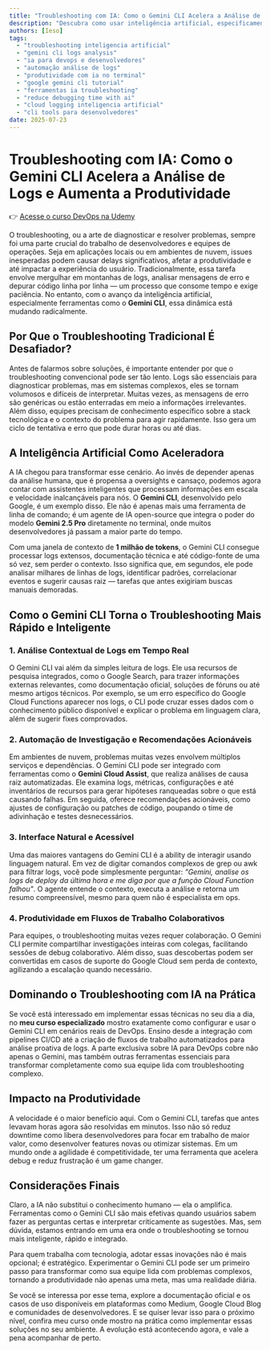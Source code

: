 ```yaml
---
title: "Troubleshooting com IA: Como o Gemini CLI Acelera a Análise de Logs e Aumenta a Produtividade"  
description: "Descubra como usar inteligência artificial, especificamente o Gemini CLI, para transformar o troubleshooting tradicional. Aprenda a analisar logs complexos em segundos, reduzir tempo de depuração e aumentar a produtividade da sua equipe com ferramentas de IA integradas ao terminal."  
authors: [Ieso]  
tags:  
  - "troubleshooting inteligencia artificial"  
  - "gemini cli logs analysis"  
  - "ia para devops e desenvolvedores"  
  - "automação análise de logs"  
  - "produtividade com ia no terminal"  
  - "google gemini cli tutorial"  
  - "ferramentas ia troubleshooting"  
  - "reduce debugging time with ai"  
  - "cloud logging inteligencia artificial"  
  - "cli tools para desenvolvedores"  
date: 2025-07-23  
---
```

# Troubleshooting com IA: Como o Gemini CLI Acelera a Análise de Logs e Aumenta a Produtividade

👉 [Acesse o curso DevOps na Udemy](https://www.udemy.com/course/devops-automacao-sem-enrolacao/?referralCode=28E4F89140C44D63D605)

O troubleshooting, ou a arte de diagnosticar e resolver problemas, sempre foi uma parte crucial do trabalho de desenvolvedores e equipes de operações. Seja em aplicações locais ou em ambientes de nuvem, issues inesperadas podem causar delays significativos, afetar a produtividade e até impactar a experiência do usuário. Tradicionalmente, essa tarefa envolve mergulhar em montanhas de logs, analisar mensagens de erro e depurar código linha por linha — um processo que consome tempo e exige paciência. No entanto, com o avanço da inteligência artificial, especialmente ferramentas como o **Gemini CLI**, essa dinâmica está mudando radicalmente.

## Por Que o Troubleshooting Tradicional É Desafiador?

Antes de falarmos sobre soluções, é importante entender por que o troubleshooting convencional pode ser tão lento. Logs são essenciais para diagnosticar problemas, mas em sistemas complexos, eles se tornam volumosos e difíceis de interpretar. Muitas vezes, as mensagens de erro são genéricas ou estão enterradas em meio a informações irrelevantes. Além disso, equipes precisam de conhecimento específico sobre a stack tecnológica e o contexto do problema para agir rapidamente. Isso gera um ciclo de tentativa e erro que pode durar horas ou até dias.

## A Inteligência Artificial Como Aceleradora

A IA chegou para transformar esse cenário. Ao invés de depender apenas da análise humana, que é propensa a oversights e cansaço, podemos agora contar com assistentes inteligentes que processam informações em escala e velocidade inalcançáveis para nós. O **Gemini CLI**, desenvolvido pelo Google, é um exemplo disso. Ele não é apenas mais uma ferramenta de linha de comando; é um agente de IA open-source que integra o poder do modelo **Gemini 2.5 Pro** diretamente no terminal, onde muitos desenvolvedores já passam a maior parte do tempo.

Com uma janela de contexto de **1 milhão de tokens**, o Gemini CLI consegue processar logs extensos, documentação técnica e até código-fonte de uma só vez, sem perder o contexto. Isso significa que, em segundos, ele pode analisar milhares de linhas de logs, identificar padrões, correlacionar eventos e sugerir causas raiz — tarefas que antes exigiriam buscas manuais demoradas.

## Como o Gemini CLI Torna o Troubleshooting Mais Rápido e Inteligente

### 1. Análise Contextual de Logs em Tempo Real

O Gemini CLI vai além da simples leitura de logs. Ele usa recursos de pesquisa integrados, como o Google Search, para trazer informações externas relevantes, como documentação oficial, soluções de fóruns ou até mesmo artigos técnicos. Por exemplo, se um erro específico do Google Cloud Functions aparecer nos logs, o CLI pode cruzar esses dados com o conhecimento público disponível e explicar o problema em linguagem clara, além de sugerir fixes comprovados.

### 2. Automação de Investigação e Recomendações Acionáveis

Em ambientes de nuvem, problemas muitas vezes envolvem múltiplos serviços e dependências. O Gemini CLI pode ser integrado com ferramentas como o **Gemini Cloud Assist**, que realiza análises de causa raiz automatizadas. Ele examina logs, métricas, configurações e até inventários de recursos para gerar hipóteses ranqueadas sobre o que está causando falhas. Em seguida, oferece recomendações acionáveis, como ajustes de configuração ou patches de código, poupando o time de adivinhação e testes desnecessários.

### 3. Interface Natural e Acessível

Uma das maiores vantagens do Gemini CLI é a ability de interagir usando linguagem natural. Em vez de digitar comandos complexos de grep ou awk para filtrar logs, você pode simplesmente perguntar: *"Gemini, analise os logs de deploy da última hora e me diga por que a função Cloud Function falhou"*. O agente entende o contexto, executa a análise e retorna um resumo compreensível, mesmo para quem não é especialista em ops.

### 4. Produtividade em Fluxos de Trabalho Colaborativos

Para equipes, o troubleshooting muitas vezes requer colaboração. O Gemini CLI permite compartilhar investigações inteiras com colegas, facilitando sessões de debug colaborativo. Além disso, suas descobertas podem ser convertidas em casos de suporte do Google Cloud sem perda de contexto, agilizando a escalação quando necessário.

## Dominando o Troubleshooting com IA na Prática

Se você está interessado em implementar essas técnicas no seu dia a dia, no **meu curso especializado** mostro exatamente como configurar e usar o Gemini CLI em cenários reais de DevOps. Ensino desde a integração com pipelines CI/CD até a criação de fluxos de trabalho automatizados para análise proativa de logs. A parte exclusiva sobre IA para DevOps cobre não apenas o Gemini, mas também outras ferramentas essenciais para transformar completamente como sua equipe lida com troubleshooting complexo.

## Impacto na Produtividade

A velocidade é o maior benefício aqui. Com o Gemini CLI, tarefas que antes levavam horas agora são resolvidas em minutos. Isso não só reduz downtime como libera desenvolvedores para focar em trabalho de maior valor, como desenvolver features novas ou otimizar sistemas. Em um mundo onde a agilidade é competitividade, ter uma ferramenta que acelera debug e reduz frustração é um game changer.

## Considerações Finais

Claro, a IA não substitui o conhecimento humano — ela o amplifica. Ferramentas como o Gemini CLI são mais efetivas quando usuários sabem fazer as perguntas certas e interpretar criticamente as sugestões. Mas, sem dúvida, estamos entrando em uma era onde o troubleshooting se tornou mais inteligente, rápido e integrado.

Para quem trabalha com tecnologia, adotar essas inovações não é mais opcional; é estratégico. Experimentar o Gemini CLI pode ser um primeiro passo para transformar como sua equipe lida com problemas complexos, tornando a produtividade não apenas uma meta, mas uma realidade diária.

Se você se interessa por esse tema, explore a documentação oficial e os casos de uso disponíveis em plataformas como Medium, Google Cloud Blog e comunidades de desenvolvedores. E se quiser levar isso para o próximo nível, confira meu curso onde mostro na prática como implementar essas soluções no seu ambiente. A evolução está acontecendo agora, e vale a pena acompanhar de perto.